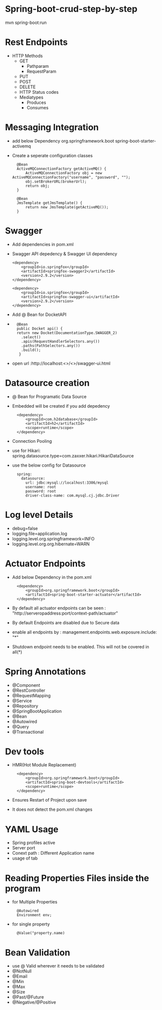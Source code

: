 # Spring-boot-crud-step-by-step
mvn spring-boot:run

# Rest Endpoints 
- HTTP Methods
	- GET
	   	- Pathparam
	   	- RequestParam
	- PUT
	- POST
	- DELETE
	- HTTP Status codes
	- Mediatypes
	 	- Produces
	 	- Consumes
# Messaging Integration
- add below Dependency
	    <dependency>
			<groupId>org.springframework.boot</groupId>
			<artifactId>spring-boot-starter-activemq</artifactId>
		</dependency>
- Create a seperate configuration classes


		@Bean
		ActiveMQConnectionFactory getActiveMQ() {
			ActiveMQConnectionFactory obj = new ActiveMQConnectionFactory("username", "password", "");
			obj.setBrokerURL(brokerUrl);
			return obj;
		}

		@Bean
		JmsTemplate getJmsTemplate() {
			return new JmsTemplate(getActiveMQ());
		}
	
# Swagger 
-   Add dependencies in pom.xml
-	Swagger API depedency & Swagger UI dependency		
		
		<dependency>
			<groupId>io.springfox</groupId>
			<artifactId>springfox-swagger2</artifactId>
			<version>2.9.2</version>
		</dependency>

		<dependency>
			<groupId>io.springfox</groupId>
			<artifactId>springfox-swagger-ui</artifactId>
			<version>2.9.2</version>
		</dependency>

-   Add @ Bean for DocketAPI
-   
		@Bean
    	public Docket api() { 
        return new Docket(DocumentationType.SWAGGER_2)  
          .select()                                  
          .apis(RequestHandlerSelectors.any())              
          .paths(PathSelectors.any())                          
          .build();                                           
   		 }
-	open url :http://localhost:<<port>>/<<context-path>>/swagger-ui.html


# Datasource creation
- @ Bean for Programatic Data Source
- Embedded will be created if you add depedency
	
		<dependency>
			<groupId>com.h2database</groupId>
			<artifactId>h2</artifactId>
			<scope>runtime</scope>
		</dependency>
- Connection Pooling
- use for Hikari:  spring.datasource.type=com.zaxxer.hikari.HikariDataSource
- use the below config for Datasource

		spring:
		  datasource:
			url: jdbc:mysql://localhost:3306/mysql
			username: root
			password: root
			driver-class-name: com.mysql.cj.jdbc.Driver


#  Log level Details
- debug=false
- logging.file=application.log
- logging.level.org.springframework=INFO
- logging.level.org.org.hibernate=WARN


#   Actuator Endpoints
- Add below Dependency in the pom.xml
		
		<dependency>
			<groupId>org.springframework.boot</groupId>
			<artifactId>spring-boot-starter-actuator</artifactId>
		</dependency>		
- By default all actuator endpoints can be seen :
		      "http://serveropaddress:port/context-path/actuator"
- By default Endpoints are disabled due to Secure data
- enable all endpoints by : management.endpoints.web.exposure.include: "*"
- Shutdown endpoint needs to be enabled. This will not be covered in all(*)



# Spring Annotations
- @Component
- @RestController
- @RequestMapping
- @Service
- @Repository
- @SpringBootApplication
- @Bean
- @Autowired
- @Query
- @Transactional
# Dev tools
- HMR(Hot Module Replacement)
		
		<dependency>
			<groupId>org.springframework.boot</groupId>
			<artifactId>spring-boot-devtools</artifactId>
			<scope>runtime</scope>
		</dependency>
- Ensures Restart of Project upon save
- It does not detect the pom.xml changes
# YAML Usage
- Spring profiles active
- Server port
- Conext path : Different Application name
- usage of tab

# Reading Properties Files inside the program
- for Multiple Properties

		@Autowired
		Environment env; 
- for single property
			
		@Value("property.name)

# Bean Validation
- use @ Valid wherever it needs to be validated
- @NotNull
- @Email
- @Min
- @Max
- @Size
- @Past/@Future
- @Negative/@Positive

